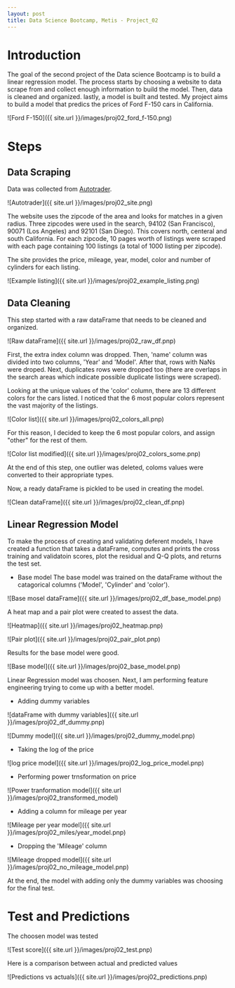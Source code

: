 ```yaml
---
layout: post
title: Data Science Bootcamp, Metis - Project_02
---
```


# Introduction

The goal of the second project of the Data science Bootcamp is to build a linear regression model. The process starts by choosing a website to data scrape from and collect enough information to build the model. Then, data is cleaned and organized. lastly, a model is built and tested. My project aims to build a model that predics the prices of Ford F-150 cars in California.

![Ford F-150]({{ site.url }}/images/proj02_ford_f-150.png)

# Steps

## Data Scraping
Data was collected from [Autotrader](http://autotrader.com).

![Autotrader]({{ site.url }}/images/proj02_site.png)

The website uses the zipcode of the area and looks for matches in a given radius. Three zipcodes were used in the search, 94102 (San Francisco), 90071 (Los Angeles) and 92101 (San Diego). This covers north, centeral and south California. For each zipcode, 10 pages worth of listings were scraped with each page containing 100 listings (a total of 1000 listing per zipcode).

The site provides the price, mileage, year, model, color and number of cylinders for each listing.

![Example listing]({{ site.url }}/images/proj02_example_listing.png)

## Data Cleaning
This step started with a raw dataFrame that needs to be cleaned and organized.

![Raw dataFrame]({{ site.url }}/images/proj02_raw_df.pnp)

First, the extra index column was dropped. Then, 'name' column was divided into two columns, 'Year' and 'Model'. After that, rows with NaNs were droped. Next, duplicates rows were dropped too (there are overlaps in the search areas which indicate possible duplicate listings were scraped).

Looking at the unique values of the 'color' column, there are 13 different colors for the cars listed. I noticed that the 6 most popular colors represent the vast majority of the listings.

![Color list]({{ site.url }}/images/proj02_colors_all.pnp)

For this reason, I decided to keep the 6 most popular colors, and assign "other" for the rest of them.

![Color list modified]({{ site.url }}/images/proj02_colors_some.pnp)

At the end of this step, one outlier was deleted, coloms values were converted to their appropriate types.

Now, a ready dataFrame is pickled to be used in creating the model.

![Clean dataFrame]({{ site.url }}/images/proj02_clean_df.pnp)

## Linear Regression Model
To make the process of creating and validating deferent models, I have created a function that takes a dataFrame, computes and prints the cross training and validatoin scores, plot the residual and Q-Q plots, and returns the test set.

- Base model
The base model was trained on the dataFrame without the catagorical columns ('Model', 'Cylinder' and 'color').

![Base mosel dataFrame]({{ site.url }}/images/proj02_df_base_model.pnp)

A heat map and a pair plot were created to assest the data.

![Heatmap]({{ site.url }}/images/proj02_heatmap.pnp)

![Pair plot]({{ site.url }}/images/proj02_pair_plot.pnp)

Results for the base model were good.

![Base model]({{ site.url }}/images/proj02_base_model.pnp)

Linear Regression model was choosen. Next, I am performing feature engineering trying to come up with a better model.

- Adding dummy variables

![dataFrame with dummy variables]({{ site.url }}/images/proj02_df_dummy.pnp)

![Dummy model]({{ site.url }}/images/proj02_dummy_model.pnp)

- Taking the log of the price

![log price model]({{ site.url }}/images/proj02_log_price_model.pnp)

- Performing power trnsformation on price

![Power tranformation model]({{ site.url }}/images/proj02_transformed_model)

- Adding a column for mileage per year

![Mileage per year model]({{ site.url }}/images/proj02_miles/year_model.pnp)

- Dropping the 'Mileage' column

![Mileage dropped model]({{ site.url }}/images/proj02_no_mileage_model.pnp)

At the end, the model with adding only the dummy variables was choosing for the final test.
  
# Test and Predictions

The choosen model was tested

![Test score]({{ site.url }}/images/proj02_test.pnp)

Here is a comparison between actual and predicted values

![Predictions vs actuals]({{ site.url }}/images/proj02_predictions.pnp)
